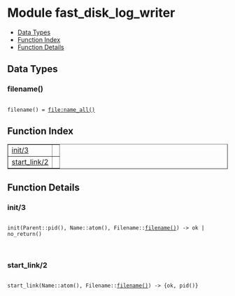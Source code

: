 

# Module fast_disk_log_writer #
* [Data Types](#types)
* [Function Index](#index)
* [Function Details](#functions)

<a name="types"></a>

## Data Types ##




### <a name="type-filename">filename()</a> ###


<pre><code>
filename() = <a href="file.md#type-name_all">file:name_all()</a>
</code></pre>

<a name="index"></a>

## Function Index ##


<table width="100%" border="1" cellspacing="0" cellpadding="2" summary="function index"><tr><td valign="top"><a href="#init-3">init/3</a></td><td></td></tr><tr><td valign="top"><a href="#start_link-2">start_link/2</a></td><td></td></tr></table>


<a name="functions"></a>

## Function Details ##

<a name="init-3"></a>

### init/3 ###

<pre><code>
init(Parent::pid(), Name::atom(), Filename::<a href="#type-filename">filename()</a>) -&gt; ok | no_return()
</code></pre>
<br />

<a name="start_link-2"></a>

### start_link/2 ###

<pre><code>
start_link(Name::atom(), Filename::<a href="#type-filename">filename()</a>) -&gt; {ok, pid()}
</code></pre>
<br />

